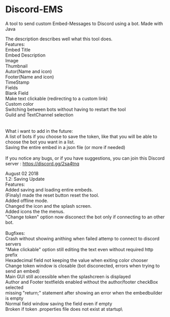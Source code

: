 # Discord-EMS
A tool to send custom Embed-Messages to Discord using a bot.
Made with Java

The description describes well what this tool does.\
Features:\
  Embed Title\
  Embed Description\
  Image\
  Thumbnail\
  Autor(Name and icon)\
  Footer(Name and icon)\
  TimeStamp\
  Fields\
  Blank Field\
  Make text clickable (redirecting to a custom link)\
  Custom color\
  Switching between bots without having to restart the tool\
  Guild and TextChannel selection\
  \
  \
What i want to add in the future:\
  A list of bots if you choose to save the token, like that you will be able to choose the bot you want in a list.\
  Saving the entire embed in a json file (or more if needed)\
  \
If you notice any bugs, or if you have suggestions, you can join this Discord server : https://discord.gg/2sa4tnq
  
August 02 2018\
	1.2: Saving Update\
		Features:\
			Added saving and loading entire embeds.\
			(Finaly) made the reset button reset the tool.\
			Added offline mode.\
			Changed the icon and the splash screen.\
			Added icons the the menus.\
			"Change token" option now disconect the bot only if connecting to an other bot.\
\
		Bugfixes:\
			Crash without showing anithing when failed attemp to connect to discord servers\
			"Make clickable" option still editing the text even without required http prefix\
			Hexadecimal field not keeping the value when exiting color chooser\
			Change token window is closable (bot disconected, errors when trying to send an embed)\
			Main GUI still accessible when the splashcreen is displayed\
			Author and Footer textfields enabled without the author/footer checkBox selected\
			missing "return;" statement after showing an error when the embedbuilder is empty\
			Normal field window saving the field even if empty\
			Broken if token .properties file does not exist at startup\
